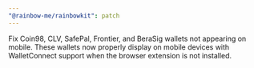 ```yaml
---
"@rainbow-me/rainbowkit": patch
---
```


Fix Coin98, CLV, SafePal, Frontier, and BeraSig wallets not appearing on mobile. These wallets now properly display on mobile devices with WalletConnect support when the browser extension is not installed.

